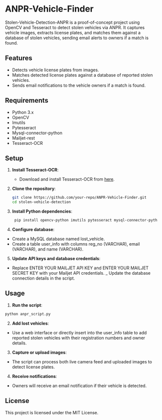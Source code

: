 # ANPR-Vehicle-Finder
Stolen-Vehicle-Detection-ANPR is a proof-of-concept project using OpenCV and Tesseract to detect stolen vehicles via ANPR. It captures vehicle images, extracts license plates, and matches them against a database of stolen vehicles, sending email alerts to owners if a match is found.

## Features
- Detects vehicle license plates from images.
- Matches detected license plates against a database of reported stolen vehicles.
- Sends email notifications to the vehicle owners if a match is found.

## Requirements
- Python 3.x
- OpenCV
- Imutils
- Pytesseract
- Mysql-connector-python
- Mailjet-rest
- Tesseract-OCR

## Setup

1. **Install Tesseract-OCR**:
   - Download and install Tesseract-OCR from [here](https://github.com/tesseract-ocr/tesseract).

2. **Clone the repository**:
   ```bash
   git clone https://github.com/your-repo/ANPR-Vehicle-Finder.git
   cd stolen-vehicle-detection
   ```
   
3. **Install Python dependencies**:
   ```bash
    pip install opencv-python imutils pytesseract mysql-connector-python mailjet-rest
   ```
   
4. **Configure database**:
-  Create a MySQL database named lost_vehicle.
-  Create a table user_info with columns reg_no (VARCHAR), email (VARCHAR), and name (VARCHAR).
  
5. **Update API keys and database credentials**:
-  Replace ENTER YOUR MAILJET API KEY and ENTER YOUR MAILJET SECRET KEY with your Mailjet API credentials.
_  Update the database connection details in the script.

## Usage
1. **Run the script**:
```bash
python anpr_script.py
```
2. **Add lost vehicles**:
-  Use a web interface or directly insert into the user_info table to add reported stolen vehicles with their registration numbers and owner details.
   
3. **Capture or upload images**:
-  The script can process both live camera feed and uploaded images to detect license plates.
  
4. **Receive notifications**:
-  Owners will receive an email notification if their vehicle is detected.

## License
This project is licensed under the MIT License.

